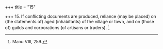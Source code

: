 +++
title = "15"

+++
15. If conflicting documents are produced, reliance (may be placed) on (the statements of) aged (inhabitants) of the village or town, and on (those of) guilds and corporations (of artisans or traders). [^12] 


[^12]:  Manu VIII, 259.
